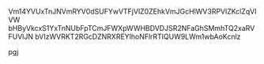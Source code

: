 Vm14YVUxTnJNVmRYV0dSUFYwVTFjVlZ0ZEhkVmJGcHlWV3RPVlZKclZqVlVW
bHByVkcxS1YxTnNUbFpTCmJFWXpWWHBDVDJSR2NFaGhSMmhTQ2xaRVFUVlJN
bVIzWVRKT2RGcDZNRXREYlhoNFlrRTlQUW9LWm1wbAoKcnlz

pgj